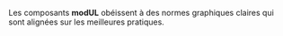 Les composants **modUL** obéissent à des normes graphiques claires qui sont alignées sur les meilleures pratiques.